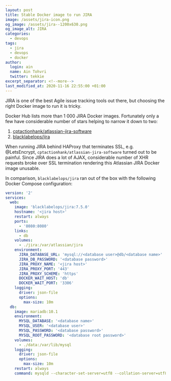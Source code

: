 ```yaml
---
layout: post
title: Stable Docker image to run JIRA
image: /assets/jira-icon.png
og_image: /assets/jira--1200x630.png
og_image_alt: JIRA
categories:
  - devops
tags:
  - jira
  - devops
  - docker
author:
  login: ain
  name: Ain Tohvri
  twitter: tekkie
excerpt_separator: <!--more-->
last_modified_at: 2020-11-16 22:55:00 +01:00
---
```

JIRA is one of the best Agile issue tracking tools out there, but choosing the right Docker image to run it is tricky.<!--more-->

Docker Hub lists more than 1 000 JIRA Docker images. Fortunately only a few have considerable number of stars helping to narrow it down to two:

1. [cptactionhank/atlassian-jira-software](https://hub.docker.com/r/cptactionhank/atlassian-jira-software/)
2. [blacklabelops/jira](https://hub.docker.com/r/blacklabelops/jira/)

When running JIRA behind HAProxy that terminates SSL, e.g. @LetsEncrypt, `cptactionhank/atlassian-jira-software` turned out to be painful. Since JIRA does a lot of AJAX, considerable number of XHR requests broke over SSL termination rendering this Atlassian JIRA Docker image unusable.

In comparison, `blacklabelops/jira` ran out of the box with the following Docker Compose configuration:

```yaml
version: '2'
services:
  web:
    image: 'blacklabelops/jira:7.5.0'
    hostname: '<jira host>'
    restart: always
    ports:
      - '8080:8080'
    links:
      - db
    volumes:
      - ./jira:/var/atlassian/jira
    environment:
      JIRA_DATABASE_URL: 'mysql://<database user>@db/<database name>'
      JIRA_DB_PASSWORD: '<database password>'
      JIRA_PROXY_NAME: '<jira host>'
      JIRA_PROXY_PORT: '443'
      JIRA_PROXY_SCHEME: 'https'
      DOCKER_WAIT_HOST: 'db'
      DOCKER_WAIT_PORT: '3306'
    logging:
      driver: json-file
      options:
        max-size: 10m
  db:
    image: mariadb:10.1
    environment:
      MYSQL_DATABASE: '<database name>'
      MYSQL_USER: '<database user>'
      MYSQL_PASSWORD: '<database password>'
      MYSQL_ROOT_PASSWORD: '<database root password>'
    volumes:
      - ./data:/var/lib/mysql
    logging:
      driver: json-file
      options:
        max-size: 10m
    restart: always
    command: mysqld --character-set-server=utf8 --collation-server=utf8_bin
```

